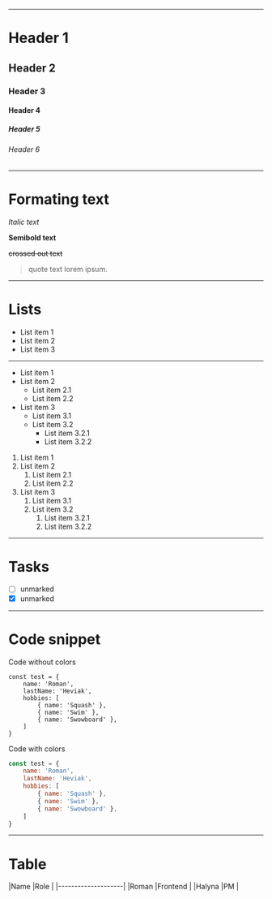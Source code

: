 ***
# Header 1
## Header 2
### Header 3
#### Header 4
##### Header 5
###### Header 6
***

# Formating text

*Italic text*

**Semibold text**

~~crossed out text~~ 

> quote text lorem ipsum.

***

# Lists

- List item 1
- List item 2
- List item 3

***

- List item 1
- List item 2
    - List item 2.1
    - List item 2.2
- List item 3
	- List item 3.1
	- List item 3.2
	    - List item 3.2.1
	    - List item 3.2.2

1. List item 1
2. List item 2
    1. List item 2.1
    2. List item 2.2
3. List item 3
	1. List item 3.1
	2. List item 3.2
	    1. List item 3.2.1
	    2. List item 3.2.2

***

# Tasks

- [ ] unmarked 
- [x] unmarked 

***

# Code snippet

Code without colors

```
const test = {
    name: 'Roman',
    lastName: 'Heviak',
    hobbies: [
        { name: 'Squash' },
        { name: 'Swim' },
        { name: 'Swowboard' },
    ]
}
```

Code with colors

```javascript
const test = {
    name: 'Roman',
    lastName: 'Heviak',
    hobbies: [
        { name: 'Squash' },
        { name: 'Swim' },
        { name: 'Swowboard' },
    ]
}
```

***

# Table

|Name      |Role     |
|--------------------|
|Roman     |Frontend |
|Halyna    |PM       |